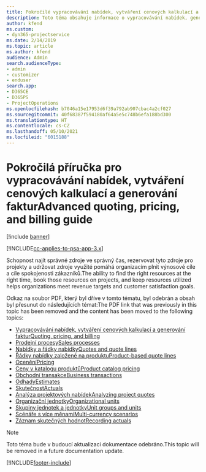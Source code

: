 ```yaml
---
title: Pokročilé vypracovávání nabídek, vytváření cenových kalkulací a generování faktur
description: Toto téma obsahuje informace o vypracovávání nabídek, generování faktur a vytváření cenových kalkulací v aplikaci Project Service Automation.
author: kfend
ms.custom:
- dyn365-projectservice
ms.date: 2/14/2019
ms.topic: article
ms.author: kfend
audience: Admin
search.audienceType:
- admin
- customizer
- enduser
search.app:
- D365CE
- D365PS
- ProjectOperations
ms.openlocfilehash: b7046a15e17953d6f39a792ab907cbac4a2cf027
ms.sourcegitcommit: 40f68387f594180af64a5e5c748b6efa188bd300
ms.translationtype: HT
ms.contentlocale: cs-CZ
ms.lasthandoff: 05/10/2021
ms.locfileid: "6015188"
---
```

# <a name="advanced-quoting-pricing-and-billing-guide"></a><span data-ttu-id="3bcea-103">Pokročilá příručka pro vypracovávání nabídek, vytváření cenových kalkulací a generování faktur</span><span class="sxs-lookup"><span data-stu-id="3bcea-103">Advanced quoting, pricing, and billing guide</span></span>

[!include [banner](../../includes/psa-now-project-operations.md)]

[!INCLUDE[cc-applies-to-psa-app-3.x](../../includes/cc-applies-to-psa-app-3x.md)]

<span data-ttu-id="3bcea-104">Schopnost najít správné zdroje ve správný čas, rezervovat tyto zdroje pro projekty a udržovat zdroje využité pomáhá organizacím plnit výnosové cíle a cíle spokojenosti zákazníků.</span><span class="sxs-lookup"><span data-stu-id="3bcea-104">The ability to find the right resources at the right time, book those resources on projects, and keep resources utilized helps organizations meet revenue targets and customer satisfaction goals.</span></span> 

<span data-ttu-id="3bcea-105">Odkaz na soubor PDF, který byl dříve v tomto tématu, byl odebrán a obsah byl přesunut do následujících témat:</span><span class="sxs-lookup"><span data-stu-id="3bcea-105">The PDF link that was previously in this topic has been removed and the content has been moved to the following topics:</span></span>

- [<span data-ttu-id="3bcea-106">Vypracovávání nabídek, vytváření cenových kalkulací a generování faktur</span><span class="sxs-lookup"><span data-stu-id="3bcea-106">Quoting, pricing, and billing</span></span>](../quote-bill-price.md)
- [<span data-ttu-id="3bcea-107">Prodejní procesy</span><span class="sxs-lookup"><span data-stu-id="3bcea-107">Sales processes</span></span>](../basic-sales-process.md)
- [<span data-ttu-id="3bcea-108">Nabídky a řádky nabídky</span><span class="sxs-lookup"><span data-stu-id="3bcea-108">Quotes and quote lines</span></span>](../basic-quote-lines.md)
- [<span data-ttu-id="3bcea-109">Řádky nabídky založené na produktu</span><span class="sxs-lookup"><span data-stu-id="3bcea-109">Product-based quote lines</span></span>](../product-based-quote-lines.md)
- [<span data-ttu-id="3bcea-110">Ocenění</span><span class="sxs-lookup"><span data-stu-id="3bcea-110">Pricing</span></span>](../basic-pricing.md)
- [<span data-ttu-id="3bcea-111">Ceny v katalogu produktů</span><span class="sxs-lookup"><span data-stu-id="3bcea-111">Product catalog pricing</span></span>](../product-catalog-pricing.md)
- [<span data-ttu-id="3bcea-112">Obchodní transakce</span><span class="sxs-lookup"><span data-stu-id="3bcea-112">Business transactions</span></span>](../basic-business-transactions.md)
- [<span data-ttu-id="3bcea-113">Odhady</span><span class="sxs-lookup"><span data-stu-id="3bcea-113">Estimates</span></span>](../estimates.md)
- [<span data-ttu-id="3bcea-114">Skutečnost</span><span class="sxs-lookup"><span data-stu-id="3bcea-114">Actuals</span></span>](../actuals.md)
- [<span data-ttu-id="3bcea-115">Analýza projektových nabídek</span><span class="sxs-lookup"><span data-stu-id="3bcea-115">Analyzing project quotes</span></span>](../basic-analyzing-quotes.md)
- [<span data-ttu-id="3bcea-116">Organizační jednotky</span><span class="sxs-lookup"><span data-stu-id="3bcea-116">Organizational units</span></span>](../advanced-organizational.md)
- [<span data-ttu-id="3bcea-117">Skupiny jednotek a jednotky</span><span class="sxs-lookup"><span data-stu-id="3bcea-117">Unit groups and units</span></span>](../advanced-units.md)
- [<span data-ttu-id="3bcea-118">Scénáře s více měnami</span><span class="sxs-lookup"><span data-stu-id="3bcea-118">Multi-currency scenarios</span></span>](../advanced-currency.md)
- [<span data-ttu-id="3bcea-119">Záznam skutečných hodnot</span><span class="sxs-lookup"><span data-stu-id="3bcea-119">Recording actuals</span></span>](../advanced-actuals.md)

> [!NOTE]
> <span data-ttu-id="3bcea-120">Toto téma bude v budoucí aktualizaci dokumentace odebráno.</span><span class="sxs-lookup"><span data-stu-id="3bcea-120">This topic will be removed in a future documentation update.</span></span> 


[!INCLUDE[footer-include](../../includes/footer-banner.md)]